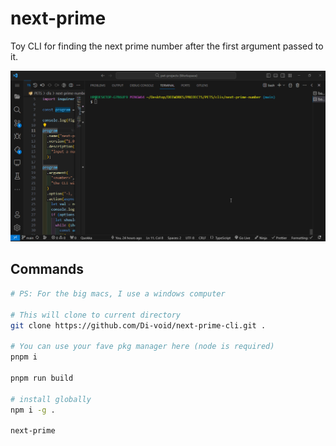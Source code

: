 # next-prime

Toy CLI for finding the next prime number after the first argument passed to it.

![demo vid](./assets/demo.gif)

## Commands

```bash
# PS: For the big macs, I use a windows computer

# This will clone to current directory
git clone https://github.com/Di-void/next-prime-cli.git .

# You can use your fave pkg manager here (node is required)
pnpm i

pnpm run build

# install globally
npm i -g .

next-prime
```
